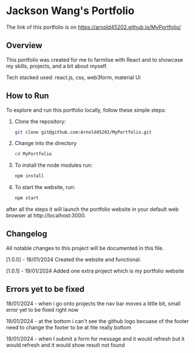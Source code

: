 # Jackson Wang's Portfolio
The link of this portfolio is on https://arnold45202.github.io/MyPortfolio/
## Overview

This portfolio was created for me to farmlise with React and to showcase my skills, projects, and a bit about myself.

Tech stacked used: react.js, css, web3form, material Ui

## How to Run

To explore and run this portfolio locally, follow these simple steps:

1. Clone the repository:

   ```bash
   git clone git@github.com:Arnold45202/MyPortfolio.git
2. Change into the directory 
   
   ```bash
   cd MyPortfolio
3. To install the node modules run:

   ```bash
   npm install

4. To start the website, run:

   ```bash
   npm start

after all the steps it will launch the portfolio website in your default web browser at http://localhost:3000.

   
## Changelog

All notable changes to this project will be documented in this file.

[1.0.0] - 18/01/2024
Created the website and functional.

[1.0.1] - 19/01/2024 
Added one extra project which is my portfolio website

## Errors yet to be fixed 

18/01/2024 - when i go onto projects the nav bar moves a little bit, small error yet to be fixed right now 

19/01/2024 - at the bottom i can't see the github logo becuase of the footer need to change the footer to be at hte really bottom

19/01/2024 - when I submit a form for message and it would refresh but it would refresh and it would show result not found 
